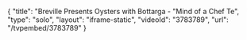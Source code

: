 {
    "title": "Breville Presents Oysters with Bottarga - \"Mind of a Chef Te",
    "type": "solo",
    "layout": "iframe-static",
    "videoId": "3783789",
    "url": "\/tvpembed\/3783789"
}